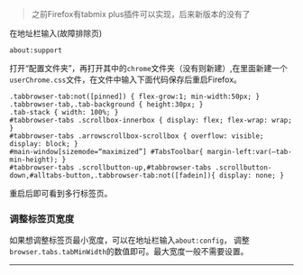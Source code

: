 

> 之前Firefox有tabmix plus插件可以实现，后来新版本的没有了


在地址栏输入(故障排除页)

```
about:support
```

打开“配置文件夹”，再打开其中的`chrome`文件夹（没有则新建）,在里面新建一个`userChrome.css`文件，在文件中输入下面代码保存后重启Firefox。

```
.tabbrowser-tab:not([pinned]) { flex-grow:1; min-width:50px; }
.tabbrowser-tab,.tab-background { height:30px; }
.tab-stack { width: 100%; }
#tabbrowser-tabs .scrollbox-innerbox { display: flex; flex-wrap: wrap; }
#tabbrowser-tabs .arrowscrollbox-scrollbox { overflow: visible; display: block; }
#main-window[sizemode=“maximized”] #TabsToolbar{ margin-left:var(–tab-min-height); }
#tabbrowser-tabs .scrollbutton-up,#tabbrowser-tabs .scrollbutton-down,#alltabs-button,.tabbrowser-tab:not([fadein]){ display: none; }
```

重启后即可看到多行标签页。


### 调整标签页宽度

如果想调整标签页最小宽度，可以在地址栏输入`about:config`，
调整`browser.tabs.tabMinWidth`的数值即可。最大宽度一般不需要设置。

---
